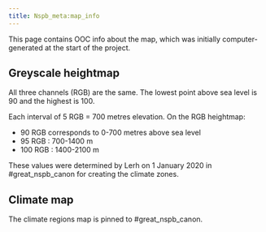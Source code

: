 ```yaml
---
title: Nspb_meta:map_info
---
```

This page contains OOC info about the map, which was initially
computer-generated at the start of the project.

## Greyscale heightmap

All three channels (RGB) are the same. The lowest point above sea level
is 90 and the highest is 100.

Each interval of 5 RGB = 700 metres elevation. On the RGB heightmap:

- 90 RGB corresponds to 0-700 metres above sea level
- 95 RGB : 700-1400 m
- 100 RGB : 1400-2100 m

These values were determined by Lerh on 1 January 2020 in
\#great_nspb_canon for creating the climate zones.

## Climate map

The climate regions map is pinned to \#great_nspb_canon.